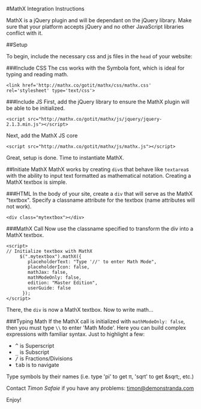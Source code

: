 #MathX Integration Instructions


MathX is a jQuery plugin and will be dependant on the jQuery library.  Make sure that your platform accepts jQuery and no other JavaScript libraries conflict with it.

##Setup

To begin, include the necessary css and js files in the `head` of your website:

###Include CSS
The css works with the Symbola font, which is ideal for typing and reading math.
```
<link href='http://mathx.co/gotit/mathx/css/mathx.css' rel='stylesheet' type='text/css'>
```

###Include JS
First, add the jQuery library to ensure the MathX plugin will be able to be initialized.
```
<script src="http://mathx.co/gotit/mathx/js/jquery/jquery-2.1.3.min.js"></script>
```

Next, add the MathX JS core
```
<script src="http://mathx.co/gotit/mathx/js/mathx.js"></script>
```

Great, setup is done.  Time to instantiate MathX.

##Initiate MathX
MathX works by creating `div`s that behave like `textarea`s with the ability to input text formatted as mathematical notation.  Creating a MathX textbox is simple.

###HTML
In the body of your site, create a `div` that will serve as the MathX "textbox".  Specify a classname attribute for the textbox (name attributes will not work).  
```
<div class="mytextbox"></div>
```

###MathX Call
Now use the classname specified to transform the div into a MathX textbox.
```
<script>
// Initialize textbox with MathX
	 $(".mytextbox").mathX({
        placeholderText: "Type '//' to enter Math Mode",
        placeholderIcon: false,
        mathJax: false,
        mathModeOnly: false,
        edition: "Master Edition",
        userGuide: false
      });
</script>
```

There, the `div` is now a MathX textbox.  Now to write math...

###Typing Math
If the MathX call is initialized with `mathModeOnly: false`, then you must type `\\` to enter 'Math Mode'.  Here you can build complex expressions with familiar syntax.  Just to highlight a few:

* <kbd>^</kbd> is Superscript
* <kbd>_</kbd> is Subscript
* <kbd>/</kbd> is Fractions/Divisions
* <kbd>tab</kbd> is to navigate

Type symbols by their names (i.e. type 'pi' to get &pi;, 'sqrt' to get &sqrt;, etc.)

Contact *Timon Safaie* if you have any problems: timon@demonstranda.com

Enjoy!



